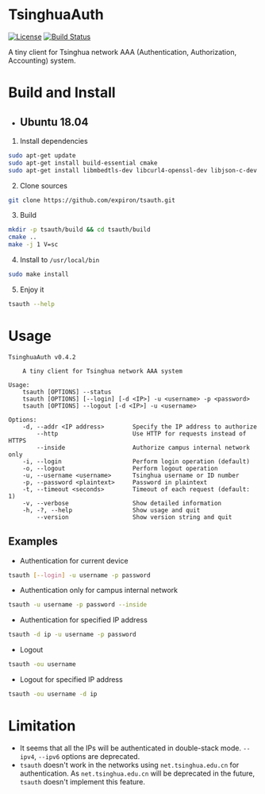 # TsinghuaAuth
[![License](https://img.shields.io/badge/License-GPL--3.0-brightgreen.svg?style=flat-square)](https://opensource.org/licenses/GPL-3.0)
[![Build Status](https://img.shields.io/azure-devops/build/expiron/8113b02a-1bac-4bcd-8931-dae889949b7a/32/master?style=flat-square&label=Azure%20Pipelines&logo=azure-pipelines)](https://dev.azure.com/expiron/TsinghuaAuth/_build/latest?definitionId=32&branchName=master)

A tiny client for Tsinghua network AAA (Authentication, Authorization, Accounting) system.
# Build and Install
- ## Ubuntu 18.04
1. Install dependencies
```bash
sudo apt-get update
sudo apt-get install build-essential cmake
sudo apt-get install libmbedtls-dev libcurl4-openssl-dev libjson-c-dev
```
2. Clone sources
```bash
git clone https://github.com/expiron/tsauth.git
```
3. Build
```bash
mkdir -p tsauth/build && cd tsauth/build
cmake ..
make -j 1 V=sc
```
4. Install to `/usr/local/bin`
```bash
sudo make install
```
5. Enjoy it
```bash
tsauth --help
```
# Usage
```
TsinghuaAuth v0.4.2

    A tiny client for Tsinghua network AAA system

Usage:
    tsauth [OPTIONS] --status
    tsauth [OPTIONS] [--login] [-d <IP>] -u <username> -p <password>
    tsauth [OPTIONS] --logout [-d <IP>] -u <username>

Options:
    -d, --addr <IP address>        Specify the IP address to authorize
        --http                     Use HTTP for requests instead of HTTPS
        --inside                   Authorize campus internal network only
    -i, --login                    Perform login operation (default)
    -o, --logout                   Perform logout operation
    -u, --username <username>      Tsinghua username or ID number
    -p, --password <plaintext>     Password in plaintext
    -t, --timeout <seconds>        Timeout of each request (default: 1)
    -v, --verbose                  Show detailed information
    -h, -?, --help                 Show usage and quit
        --version                  Show version string and quit
```
## Examples
- Authentication for current device
```bash
tsauth [--login] -u username -p password
```
- Authentication only for campus internal network
```bash
tsauth -u username -p password --inside
```
- Authentication for specified IP address
```bash
tsauth -d ip -u username -p password
```
- Logout
```bash
tsauth -ou username
```
- Logout for specified IP address
```bash
tsauth -ou username -d ip
```
# Limitation
- It seems that all the IPs will be authenticated in double-stack mode.
`--ipv4`, `--ipv6` options are deprecated.
- `tsauth` doesn't work in the networks using `net.tsinghua.edu.cn` for authentication. As `net.tsinghua.edu.cn` will be deprecated in the future, `tsauth` doesn't implement this feature.

